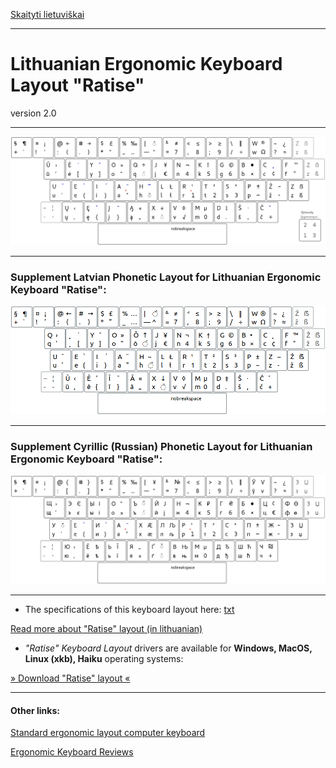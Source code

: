[Skaityti lietuviškai](README.md)

------------------------------------

# Lithuanian Ergonomic Keyboard Layout "Ratise"

version 2.0

------------------------------------------------------------------------------------

!["Ratise" Layout](docs/images/lek_ratise_layout.png)

------------------------------------------------------------------------------------

### Supplement Latvian Phonetic Layout for Lithuanian Ergonomic Keyboard "Ratise":

!["Ratise" Latvian](docs/images/lek_ratise_latvian.png)


------------------------------------------------------------------------------------

### Supplement Cyrillic (Russian) Phonetic Layout for Lithuanian Ergonomic Keyboard "Ratise":

!["Ratise" Cyrillic](docs/images/lek_ratise_cyrillic_layout.png)

------------------------------------------------------------------------------------

+ The specifications of this keyboard layout here:  [txt](SPECIFICATIONS.txt)

[Read more about "Ratise" layout (in lithuanian)](README.md)

+ _"Ratise" Keyboard Layout_ drivers are available for __Windows, MacOS, Linux (xkb), Haiku__ operating systems:

[» Download "Ratise" layout «](https://github.com/albuck/Ratise-layout/zipball/master)


------------------------------------------------------------------------------------

#### Other links:

[Standard ergonomic layout computer keyboard](https://albuck.github.io/SEL-keyboard/)

[Ergonomic Keyboard Reviews](http://xahlee.info/kbd/ergonomic_keyboards_index.html)
